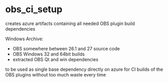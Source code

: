 # obs_ci_setup

creates azure artifacts containing all needed OBS plugin build dependencies

 Windows Archive:
* OBS somewhere between 26.1 and 27 source code
* OBS Windows 32 and 64bit builds
* extracted OBS Qt and win dependencies

to be used as single base dependency directly on azure for CI builds of the OBS plugins without too much waste every time

